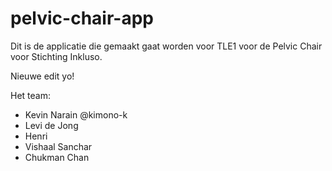 # pelvic-chair-app
Dit is de applicatie die gemaakt gaat worden voor TLE1 voor de Pelvic Chair voor Stichting Inkluso.

Nieuwe edit yo!

Het team:
- Kevin Narain @kimono-k
- Levi de Jong
- Henri
- Vishaal Sanchar
- Chukman Chan
